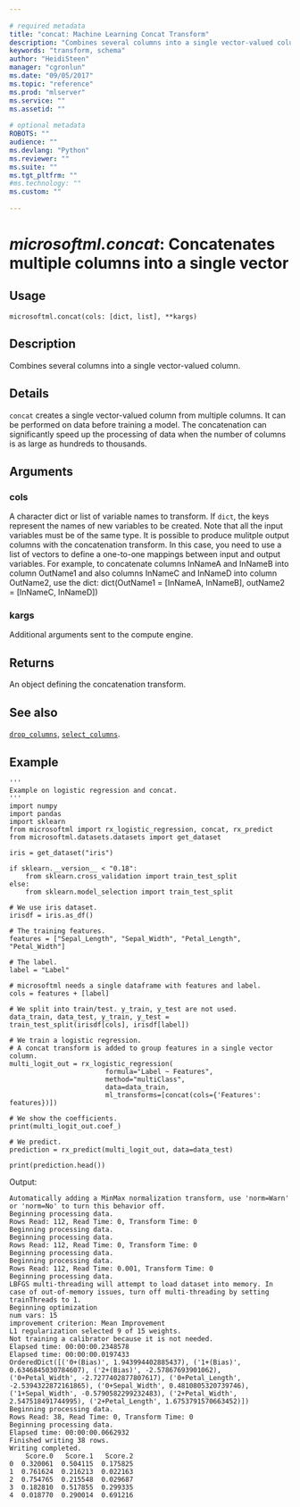 ```yaml
--- 
 
# required metadata 
title: "concat: Machine Learning Concat Transform" 
description: "Combines several columns into a single vector-valued column." 
keywords: "transform, schema" 
author: "HeidiSteen" 
manager: "cgronlun" 
ms.date: "09/05/2017" 
ms.topic: "reference" 
ms.prod: "mlserver" 
ms.service: "" 
ms.assetid: "" 
 
# optional metadata 
ROBOTS: "" 
audience: "" 
ms.devlang: "Python" 
ms.reviewer: "" 
ms.suite: "" 
ms.tgt_pltfrm: "" 
#ms.technology: "" 
ms.custom: "" 
 
---
```


# *microsoftml.concat*: Concatenates multiple columns into a single vector





## Usage



```
microsoftml.concat(cols: [dict, list], **kargs)
```





## Description

Combines several columns into a single vector-valued column.


## Details

`concat` creates a single vector-valued column from multiple
columns. It can be performed on data before training a model. The concatenation
can significantly speed up the processing of data when the number of columns
is as large as hundreds to thousands.


## Arguments


### cols

A character dict or list of variable names to transform. If
`dict`, the keys represent the names of new variables to be created.
Note that all the input variables must
be of the same type. It is possible to produce mulitple output columns
with the concatenation transform. In this case, you need to use a list of
vectors to define a one-to-one mappings between input and output variables.
For example, to concatenate columns InNameA and InNameB into column OutName1
and also columns InNameC and InNameD into column OutName2, use the dict:
dict(OutName1 = [InNameA, InNameB], outName2 = [InNameC, InNameD])


### kargs

Additional arguments sent to the compute engine.


## Returns

An object defining the concatenation transform.


## See also

[`drop_columns`](drop-columns.md),
[`select_columns`](select-columns.md).


## Example



```
'''
Example on logistic regression and concat.
'''
import numpy
import pandas
import sklearn
from microsoftml import rx_logistic_regression, concat, rx_predict
from microsoftml.datasets.datasets import get_dataset

iris = get_dataset("iris")

if sklearn.__version__ < "0.18":
    from sklearn.cross_validation import train_test_split
else:
    from sklearn.model_selection import train_test_split

# We use iris dataset.
irisdf = iris.as_df()

# The training features.
features = ["Sepal_Length", "Sepal_Width", "Petal_Length", "Petal_Width"]

# The label.
label = "Label"

# microsoftml needs a single dataframe with features and label.
cols = features + [label]

# We split into train/test. y_train, y_test are not used.
data_train, data_test, y_train, y_test = train_test_split(irisdf[cols], irisdf[label])

# We train a logistic regression.
# A concat transform is added to group features in a single vector column.
multi_logit_out = rx_logistic_regression(
                        formula="Label ~ Features",
                        method="multiClass",
                        data=data_train,
                        ml_transforms=[concat(cols={'Features': features})])
                        
# We show the coefficients.
print(multi_logit_out.coef_)

# We predict.
prediction = rx_predict(multi_logit_out, data=data_test)

print(prediction.head())
```


Output:



```
Automatically adding a MinMax normalization transform, use 'norm=Warn' or 'norm=No' to turn this behavior off.
Beginning processing data.
Rows Read: 112, Read Time: 0, Transform Time: 0
Beginning processing data.
Beginning processing data.
Rows Read: 112, Read Time: 0, Transform Time: 0
Beginning processing data.
Beginning processing data.
Rows Read: 112, Read Time: 0.001, Transform Time: 0
Beginning processing data.
LBFGS multi-threading will attempt to load dataset into memory. In case of out-of-memory issues, turn off multi-threading by setting trainThreads to 1.
Beginning optimization
num vars: 15
improvement criterion: Mean Improvement
L1 regularization selected 9 of 15 weights.
Not training a calibrator because it is not needed.
Elapsed time: 00:00:00.2348578
Elapsed time: 00:00:00.0197433
OrderedDict([('0+(Bias)', 1.943994402885437), ('1+(Bias)', 0.6346845030784607), ('2+(Bias)', -2.57867693901062), ('0+Petal_Width', -2.7277402877807617), ('0+Petal_Length', -2.5394322872161865), ('0+Sepal_Width', 0.4810805320739746), ('1+Sepal_Width', -0.5790582299232483), ('2+Petal_Width', 2.547518491744995), ('2+Petal_Length', 1.6753791570663452)])
Beginning processing data.
Rows Read: 38, Read Time: 0, Transform Time: 0
Beginning processing data.
Elapsed time: 00:00:00.0662932
Finished writing 38 rows.
Writing completed.
    Score.0   Score.1   Score.2
0  0.320061  0.504115  0.175825
1  0.761624  0.216213  0.022163
2  0.754765  0.215548  0.029687
3  0.182810  0.517855  0.299335
4  0.018770  0.290014  0.691216
```

